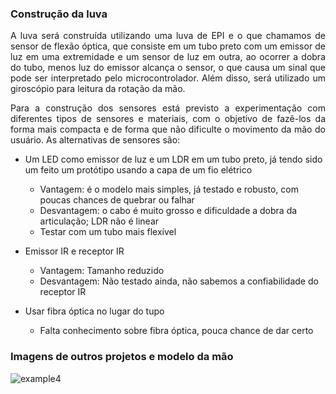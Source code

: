 <!-- # [Mirror Hand](index.md) -->

### Construção da luva

 <p align="justify"> A luva será construída utilizando uma luva de EPI e o que chamamos de sensor de flexão óptica, que consiste em um tubo preto com um emissor de luz em uma extremidade e um sensor de luz em outra, ao ocorrer a dobra do tubo, menos luz do emissor alcança o sensor, o que causa um sinal que pode ser interpretado pelo microcontrolador. Além disso, será utilizado um giroscópio para leitura da rotação da mão.</p>

 <p align="justify"> Para a construção dos sensores está previsto a experimentação com diferentes tipos de sensores e materiais, com o objetivo de fazê-los da forma mais compacta e de forma que não dificulte o movimento da mão do usuário. As alternativas de sensores são:</p>

  - Um LED como emissor de luz e um LDR em um tubo preto, já tendo sido um feito um protótipo usando a capa de um fio elétrico
    * Vantagem: é o modelo mais simples, já testado e robusto, com poucas chances de quebrar ou falhar
    * Desvantagem: o cabo é muito grosso e dificuldade a dobra da articulação; LDR não é linear
    * Testar com um tubo mais flexível

  - Emissor IR e receptor IR
    * Vantagem: Tamanho reduzido
    * Desvantagem: Não testado ainda, não sabemos a confiabilidade do receptor IR

  - Usar fibra óptica no lugar do tupo
    * Falta conhecimento sobre fibra óptica, pouca chance de dar certo


### Imagens de outros projetos e modelo da mão

![example4](https://hackaday.com/wp-content/uploads/2011/10/optical-flex-sensors.jpg)

<!-- ![otario](http://bpic.588ku.com/element_pic/18/03/06/db64b5a3fc94ce382e63c44e3952656d.jpg) -->
